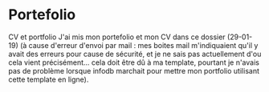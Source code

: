 # Portefolio
CV et portfolio
J'ai mis mon portefolio et mon CV dans ce dossier (29-01-19) (à cause d'erreur d'envoi par mail : mes boites mail m'indiquaient qu'il y avait des erreurs
pour cause de sécurité, et je ne sais pas actuellement d'ou cela vient précisément...
cela doit être dû à ma template, pourtant je n'avais pas de problème lorsque infodb marchait pour mettre mon portfolio utilisant cette template en ligne).

